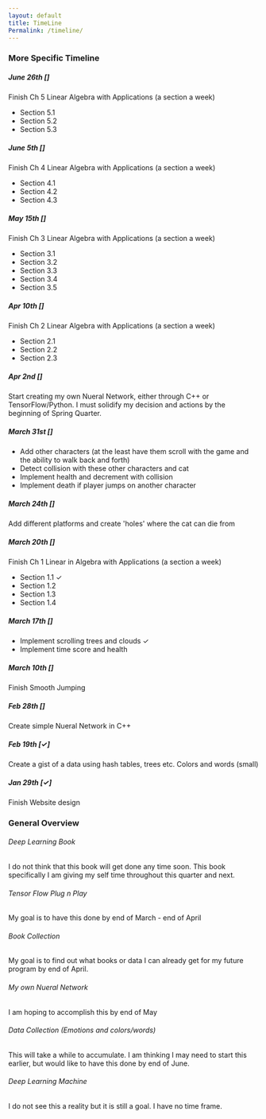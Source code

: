 ```yaml
---
layout: default
title: TimeLine
Permalink: /timeline/
---
```


### More Specific Timeline ###

##### June 26th [] #####

Finish Ch 5 Linear Algebra with Applications (a section a week)

* Section 5.1
* Section 5.2
* Section 5.3

##### June 5th [] #####

Finish Ch 4 Linear Algebra with Applications (a section a week)

* Section 4.1
* Section 4.2
* Section 4.3

##### May 15th [] #####

Finish Ch 3 Linear Algebra with Applications (a section a week)

* Section 3.1
* Section 3.2
* Section 3.3
* Section 3.4
* Section 3.5

##### Apr 10th [] #####

Finish Ch 2 Linear Algebra with Applications (a section a week)

* Section 2.1 
* Section 2.2 
* Section 2.3 

##### Apr 2nd [] #####

Start creating my own Nueral Network, either through C++ or TensorFlow/Python. I must solidify my decision and actions by the beginning of Spring Quarter.

##### March 31st [] #####

* Add other characters (at the least have them scroll with the game and the ability to walk back and forth)
* Detect collision with these other characters and cat
* Implement health and decrement with collision
* Implement death if player jumps on another character

##### March 24th [] #####

Add different platforms and create 'holes' where the cat can die from

##### March 20th [] #####

Finish Ch 1 Linear in Algebra with Applications (a section a week)
    
* Section 1.1 ✓
* Section 1.2
* Section 1.3
* Section 1.4

##### March 17th [] #####

* Implement scrolling trees and clouds ✓
* Implement time score and health

##### March 10th [] #####

Finish Smooth Jumping

##### Feb 28th [] #####

Create simple Nueral Network in C++

##### Feb 19th [✓] #####

Create a gist of a data using hash tables, trees etc. Colors and words (small)

##### Jan 29th [✓] #####

Finish Website design

### General Overview ###

###### Deep Learning Book

I do not think that this book will get done any time soon. This book specifically I am giving my self time throughout this quarter and next.

###### Tensor Flow Plug n Play

My goal is to have this done by end of March - end of April

###### Book Collection

My goal is to find out what books or data I can already get for my future program by end of April.

###### My own Nueral Network

I am hoping to accomplish this by end of May

###### Data Collection (Emotions and colors/words)

This will take a while to accumulate. I am thinking I may need to start this earlier, but would like to have this done by end of June.

###### Deep Learning Machine

I do not see this a reality but it is still a goal. I have no time frame.
